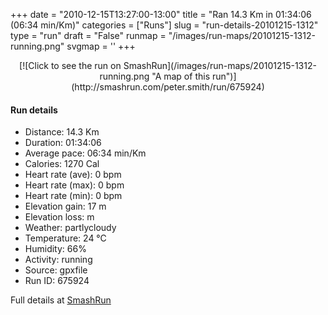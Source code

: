 +++
date = "2010-12-15T13:27:00-13:00"
title = "Ran 14.3 Km in 01:34:06 (06:34 min/Km)"
categories = ["Runs"]
slug = "run-details-20101215-1312"
type = "run"
draft = "False"
runmap = "/images/run-maps/20101215-1312-running.png"
svgmap = '<polyline points="100 24, 99 24, 92 30, 85 38, 83 38, 80 41, 79 41, 75 41, 73 48, 72 49, 66 51, 66 51, 65 51, 60 55, 56 56, 54 57, 50 58, 50 58, 43 59, 40 61, 33 64, 25 69, 17 73, 12 73, 10 75, 9 76, 4 72, 2 68, 0 61, 0 54, 7 51, 12 50, 29 50, 34 47, 40 43, 45 43, 46 46, 48 47, 51 47, 57 45, 60 44, 68 37, 73 34, 79 33, 83 33, 89 33, 94 30, 97 25, 100 24">'
+++



<!--more-->

<center>
[![Click to see the run on SmashRun](/images/run-maps/20101215-1312-running.png "A map of this run")](http://smashrun.com/peter.smith/run/675924)
</center>

#### Run details

* Distance: 14.3 Km
* Duration: 01:34:06
* Average pace: 06:34 min/Km
* Calories: 1270 Cal
* Heart rate (ave): 0 bpm
* Heart rate (max): 0 bpm
* Heart rate (min): 0 bpm
* Elevation gain: 17 m
* Elevation loss:  m
* Weather: partlycloudy
* Temperature: 24 &deg;C
* Humidity: 66%
* Activity: running
* Source: gpxfile
* Run ID: 675924

Full details at [SmashRun](http://smashrun.com/peter.smith/run/675924)
